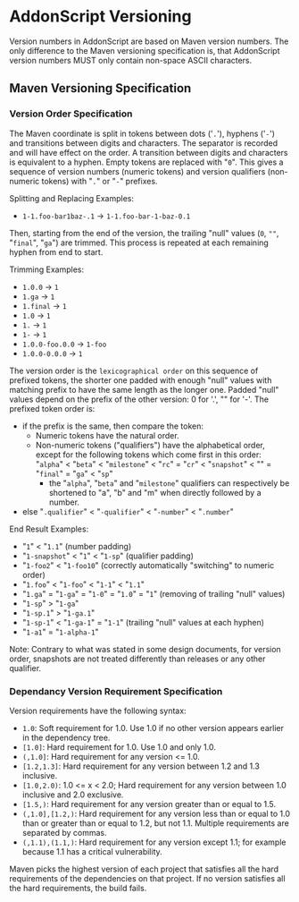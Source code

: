 # AddonScript Versioning

Version numbers in AddonScript are based on Maven version numbers. The only difference to the Maven versioning specification is,
that AddonScript version numbers MUST only contain non-space ASCII characters.

## Maven Versioning Specification

### Version Order Specification

The Maven coordinate is split in tokens between dots ('`.`'), hyphens ('`-`') and transitions between digits and characters. The separator is recorded and will have effect on the order. A transition between digits and characters is equivalent to a hyphen. Empty tokens are replaced with "`0`". This gives a sequence of version numbers (numeric tokens) and version qualifiers (non-numeric tokens) with "`.`" or "`-`" prefixes.

Splitting and Replacing Examples:

- `1-1.foo-bar1baz-.1` -> `1-1.foo-bar-1-baz-0.1`

Then, starting from the end of the version, the trailing "null" values (`0`, `""`, "`final`", "`ga`") are trimmed. This process is repeated at each remaining hyphen from end to start.

Trimming Examples:

- `1.0.0` -> `1`
- `1.ga` -> `1`
- `1.final` -> `1`
- `1.0` -> `1`
- `1.` -> `1`
- `1-` -> `1`
- `1.0.0-foo.0.0` -> `1-foo`
- `1.0.0-0.0.0` -> `1`

The version order is the `lexicographical order` on this sequence of prefixed tokens, the shorter one padded with enough "null" values with matching prefix to have the same length as the longer one. Padded "null" values depend on the prefix of the other version: 0 for '.', "" for '-'. The prefixed token order is:

- if the prefix is the same, then compare the token:
    - Numeric tokens have the natural order.
    - Non-numeric tokens ("qualifiers") have the alphabetical order, except for the following tokens which come first in this order:
"`alpha`" < "`beta`" < "`milestone`" < "`rc`" = "`cr`" < "`snapshot`" < "" = "`final`" = "`ga`" < "`sp`"
        - the "`alpha`", "`beta`" and "`milestone`" qualifiers can respectively be shortened to "a", "b" and "m" when directly followed by a number.
- else "`.qualifier`" < "`-qualifier`" < "`-number`" < "`.number`"


End Result Examples:

- "`1`" < "`1.1`" (number padding)
- "`1-snapshot`" < "`1`" < "`1-sp`" (qualifier padding)
- "`1-foo2`" < "`1-foo10`" (correctly automatically "switching" to numeric order)
- "`1.foo`" < "`1-foo`" < "`1-1`" < "`1.1`"
- "`1.ga`" = "`1-ga`" = "`1-0`" = "`1.0`" = "`1`" (removing of trailing "null" values)
- "`1-sp`" > "`1-ga`"
- "`1-sp.1`" > "`1-ga.1`"
- "`1-sp-1`" < "`1-ga-1`" = "`1-1`" (trailing "null" values at each hyphen)
- "`1-a1`" = "`1-alpha-1`"

Note: Contrary to what was stated in some design documents, for version order, snapshots are not treated differently than releases or any other qualifier.

### Dependancy Version Requirement Specification

Version requirements have the following syntax:

- `1.0`: Soft requirement for 1.0. Use 1.0 if no other version appears earlier in the dependency tree.
- `[1.0]`: Hard requirement for 1.0. Use 1.0 and only 1.0.
- `(,1.0]`: Hard requirement for any version <= 1.0.
- `[1.2,1.3]`: Hard requirement for any version between 1.2 and 1.3 inclusive.
- `[1.0,2.0)`: 1.0 <= x < 2.0; Hard requirement for any version between 1.0 inclusive and 2.0 exclusive.
- `[1.5,)`: Hard requirement for any version greater than or equal to 1.5.
- `(,1.0],[1.2,)`: Hard requirement for any version less than or equal to 1.0 than or greater than or equal to 1.2, but not 1.1. Multiple requirements are separated by commas.
- `(,1.1),(1.1,)`: Hard requirement for any version except 1.1; for example because 1.1 has a critical vulnerability.

Maven picks the highest version of each project that satisfies all the hard requirements of the dependencies on that project. If no version satisfies all the hard requirements, the build fails.
